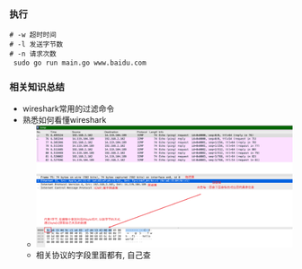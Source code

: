 ### 执行
```shell
# -w 超时时间
# -l 发送字节数
# -n 请求次数
 sudo go run main.go www.baidu.com
```

### 相关知识总结
- wireshark常用的过滤命令
- 熟悉如何看懂wireshark
  - ![goping_1.png](..%2Fassets%2Fgoping_1.png)
  - 相关协议的字段里面都有, 自己查